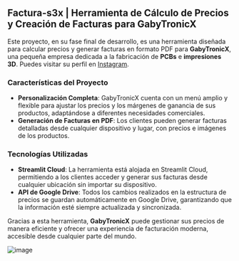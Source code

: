 ## Factura-s3x | Herramienta de Cálculo de Precios y Creación de Facturas para GabyTronicX

Este proyecto, en su fase final de desarrollo, es una herramienta diseñada para calcular precios y generar facturas en formato PDF para **GabyTronicX**, una pequeña empresa dedicada a la fabricación de **PCBs** e **impresiones 3D**. Puedes visitar su perfil en [Instagram](https://www.instagram.com/gabytronicx/).

### Características del Proyecto
- **Personalización Completa**: GabyTronicX cuenta con un menú amplio y flexible para ajustar los precios y los márgenes de ganancia de sus productos, adaptándose a diferentes necesidades comerciales.
- **Generación de Facturas en PDF**: Los clientes pueden generar facturas detalladas desde cualquier dispositivo y lugar, con precios e imágenes de los productos.
  
### Tecnologías Utilizadas
- **Streamlit Cloud**: La herramienta está alojada en Streamlit Cloud, permitiendo a los clientes acceder y generar sus facturas desde cualquier ubicación sin importar su dispositivo.
- **API de Google Drive**: Todos los cambios realizados en la estructura de precios se guardan automáticamente en Google Drive, garantizando que la información esté siempre actualizada y sincronizada.

Gracias a esta herramienta, **GabyTronicX** puede gestionar sus precios de manera eficiente y ofrecer una experiencia de facturación moderna, accesible desde cualquier parte del mundo.

![image](https://github.com/user-attachments/assets/71e4f70c-e3ae-4de6-b381-e048b32ddda4)
